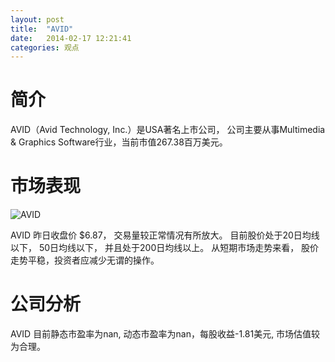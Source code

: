 ```yaml
---
layout: post
title:  "AVID"
date:   2014-02-17 12:21:41
categories: 观点
---
```


# 简介
AVID（Avid Technology, Inc.）是USA著名上市公司，
公司主要从事Multimedia & Graphics Software行业，当前市值267.38百万美元。

# 市场表现

![AVID](http://finviz.com/chart.ashx?t=AVID&ty=c&ta=1&p=d&s=l)

AVID 昨日收盘价 $6.87，
交易量较正常情况有所放大。
目前股价处于20日均线以下，
50日均线以下，
并且处于200日均线以上。
从短期市场走势来看，
股价走势平稳，投资者应减少无谓的操作。

# 公司分析
AVID 目前静态市盈率为nan, 动态市盈率为nan，每股收益-1.81美元,
市场估值较为合理。
